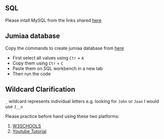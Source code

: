 ## SQL

Please intall MySQL from the links shared [here](https://github.com/Joy879/installs)

## Jumiaa database

Copy the commands to create jumiaa database from [here](https://raw.githubusercontent.com/Joy879/Africa-Data-School-Curriculum/main/notebooks/11%20%26%2012%20lesson%20Database%20%26%20SQL/jumiaaDatabase.sql)
* First select all values using `Ctr` + `A`
* Copy them using `Ctr` + `C`
* Paste them on SQL workbench in a new tab
* Then run the code

## Wildcard Clarification
`_` wildcard represents individual letters e.g. looking for `John` or `Joan` I would use `J__n`

Please practice before hand using these two platforms:
1. [W3SCHOOLS](https://www.w3schools.com/sql/default.asp)
2. [Youtube Tutorial](https://www.youtube.com/watch?v=7S_tz1z_5bA)
